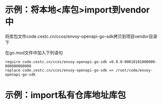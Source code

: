 # 示例：将本地<库包>import到vendor中

将库包文件code.cestc.cn/ccos/envoy-openapi-go-sdk拷贝到项目vendor目录下

在go.mod文件中加入下列语句

```
require code.cestc.cn/ccos/envoy-openapi-go-sdk v0.0.0-00010101000000-000000000000
replace code.cestc.cn/ccos/envoy-openapi-go-sdk => /root/code/envoy-openapi-go-sdk
```

# 示例：import私有仓库地址库包

